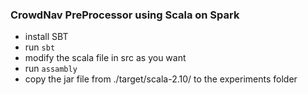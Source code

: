 ### CrowdNav PreProcessor using Scala on Spark 

* install SBT
* run `sbt`
* modify the scala file in src as you want
* run `assambly`
* copy the jar file from ./target/scala-2.10/ to the experiments folder